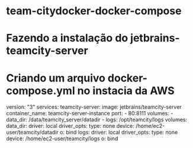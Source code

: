 # team-citydocker-docker-compose




# Fazendo a instalação do jetbrains-teamcity-server

# Criando um arquivo docker-compose.yml no instacia da AWS

version: "3"
services:
  teamcity-server:
    image: jetbrains/teamcity-server
    container_name: teamcity-server-instance
    port: 
      - 80:8111
    volumes:
      - data_dir: /data/teamcity_server/datadir
      - logs: /opt/teamcity/logs
volumes:
  data_dir:
    driver: local
    driver_opts:
      type: none
      device: /home/ec2-user/teamcity/datadir
      o: bind
logs:
  driver: local
    driver_opts:
      type: none
      device: /home/ec2-user/teamcity/logs
      o: bind      
